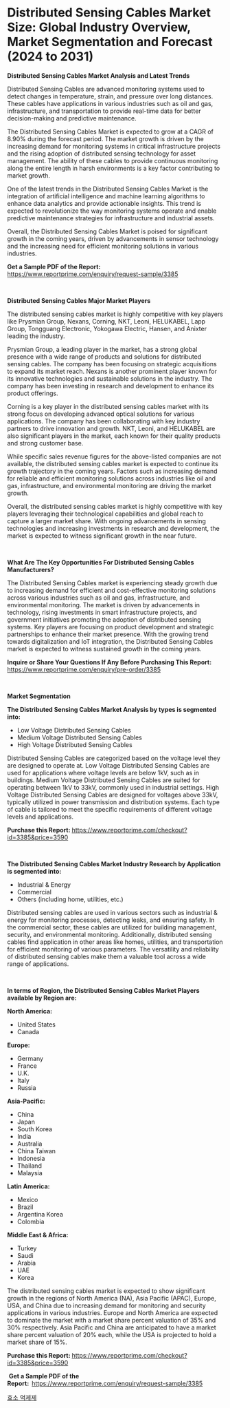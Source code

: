 <p><h1>Distributed Sensing Cables Market Size: Global Industry Overview, Market Segmentation and Forecast (2024 to 2031)</h1></p><p><strong>Distributed Sensing Cables Market Analysis and Latest Trends</strong></p>
<p><p>Distributed Sensing Cables are advanced monitoring systems used to detect changes in temperature, strain, and pressure over long distances. These cables have applications in various industries such as oil and gas, infrastructure, and transportation to provide real-time data for better decision-making and predictive maintenance.</p><p>The Distributed Sensing Cables Market is expected to grow at a CAGR of 8.90% during the forecast period. The market growth is driven by the increasing demand for monitoring systems in critical infrastructure projects and the rising adoption of distributed sensing technology for asset management. The ability of these cables to provide continuous monitoring along the entire length in harsh environments is a key factor contributing to market growth.</p><p>One of the latest trends in the Distributed Sensing Cables Market is the integration of artificial intelligence and machine learning algorithms to enhance data analytics and provide actionable insights. This trend is expected to revolutionize the way monitoring systems operate and enable predictive maintenance strategies for infrastructure and industrial assets.</p><p>Overall, the Distributed Sensing Cables Market is poised for significant growth in the coming years, driven by advancements in sensor technology and the increasing need for efficient monitoring solutions in various industries.</p></p>
<p><strong>Get a Sample PDF of the Report:&nbsp;</strong> <a href="https://www.reportprime.com/enquiry/request-sample/3385">https://www.reportprime.com/enquiry/request-sample/3385</a></p>
<p>&nbsp;</p>
<p><strong>Distributed Sensing Cables Major Market Players</strong></p>
<p><p>The distributed sensing cables market is highly competitive with key players like Prysmian Group, Nexans, Corning, NKT, Leoni, HELUKABEL, Lapp Group, Tongguang Electronic, Yokogawa Electric, Hansen, and Anixter leading the industry.</p><p>Prysmian Group, a leading player in the market, has a strong global presence with a wide range of products and solutions for distributed sensing cables. The company has been focusing on strategic acquisitions to expand its market reach. Nexans is another prominent player known for its innovative technologies and sustainable solutions in the industry. The company has been investing in research and development to enhance its product offerings.</p><p>Corning is a key player in the distributed sensing cables market with its strong focus on developing advanced optical solutions for various applications. The company has been collaborating with key industry partners to drive innovation and growth. NKT, Leoni, and HELUKABEL are also significant players in the market, each known for their quality products and strong customer base.</p><p>While specific sales revenue figures for the above-listed companies are not available, the distributed sensing cables market is expected to continue its growth trajectory in the coming years. Factors such as increasing demand for reliable and efficient monitoring solutions across industries like oil and gas, infrastructure, and environmental monitoring are driving the market growth.</p><p>Overall, the distributed sensing cables market is highly competitive with key players leveraging their technological capabilities and global reach to capture a larger market share. With ongoing advancements in sensing technologies and increasing investments in research and development, the market is expected to witness significant growth in the near future.</p></p>
<p>&nbsp;</p>
<p><strong>What Are The Key Opportunities For Distributed Sensing Cables Manufacturers?</strong></p>
<p><p>The Distributed Sensing Cables market is experiencing steady growth due to increasing demand for efficient and cost-effective monitoring solutions across various industries such as oil and gas, infrastructure, and environmental monitoring. The market is driven by advancements in technology, rising investments in smart infrastructure projects, and government initiatives promoting the adoption of distributed sensing systems. Key players are focusing on product development and strategic partnerships to enhance their market presence. With the growing trend towards digitalization and IoT integration, the Distributed Sensing Cables market is expected to witness sustained growth in the coming years.</p></p>
<p><strong>Inquire or Share Your Questions If Any Before Purchasing This Report:</strong> <a href="https://www.reportprime.com/enquiry/pre-order/3385">https://www.reportprime.com/enquiry/pre-order/3385</a></p>
<p>&nbsp;</p>
<p><strong>Market Segmentation</strong></p>
<p><strong>The Distributed Sensing Cables Market Analysis by types is segmented into:</strong></p>
<p><ul><li>Low Voltage Distributed Sensing Cables</li><li>Medium Voltage Distributed Sensing Cables</li><li>High Voltage Distributed Sensing Cables</li></ul></p>
<p><p>Distributed Sensing Cables are categorized based on the voltage level they are designed to operate at. Low Voltage Distributed Sensing Cables are used for applications where voltage levels are below 1kV, such as in buildings. Medium Voltage Distributed Sensing Cables are suited for operating between 1kV to 33kV, commonly used in industrial settings. High Voltage Distributed Sensing Cables are designed for voltages above 33kV, typically utilized in power transmission and distribution systems. Each type of cable is tailored to meet the specific requirements of different voltage levels and applications.</p></p>
<p><strong>Purchase this Report:&nbsp;</strong><a href="https://www.reportprime.com/checkout?id=3385&price=3590">https://www.reportprime.com/checkout?id=3385&price=3590</a></p>
<p>&nbsp;</p>
<p><strong>The Distributed Sensing Cables Market Industry Research by Application is segmented into:</strong></p>
<p><ul><li>Industrial & Energy</li><li>Commercial</li><li>Others (including home, utilities, etc.)</li></ul></p>
<p><p>Distributed sensing cables are used in various sectors such as industrial & energy for monitoring processes, detecting leaks, and ensuring safety. In the commercial sector, these cables are utilized for building management, security, and environmental monitoring. Additionally, distributed sensing cables find application in other areas like homes, utilities, and transportation for efficient monitoring of various parameters. The versatility and reliability of distributed sensing cables make them a valuable tool across a wide range of applications.</p></p>
<p>&nbsp;</p>
<p><strong>In terms of Region, the Distributed Sensing Cables Market Players available by Region are:</strong></p>
<p>
    <p> <strong> North America: </strong>
        <ul>
            <li>United States</li>
            <li>Canada</li>
        </ul>
        </p> 
    <p> <strong> Europe: </strong>
        <ul>
            <li>Germany</li>
            <li>France</li>
            <li>U.K.</li>
            <li>Italy</li>
            <li>Russia</li>
        </ul>
        </p> 
    <p> <strong> Asia-Pacific: </strong>
        <ul>
            <li>China</li>
            <li>Japan</li>
            <li>South Korea</li>
            <li>India</li>
            <li>Australia</li>
            <li>China Taiwan</li>
            <li>Indonesia</li>
            <li>Thailand</li>
            <li>Malaysia</li>
        </ul>
        </p> 
    <p> <strong> Latin America: </strong>
        <ul>
            <li>Mexico</li>
            <li>Brazil</li>
            <li>Argentina Korea</li>
            <li>Colombia</li>
        </ul>
        </p> 
    <p> <strong> Middle East & Africa: </strong>
        <ul>
            <li>Turkey</li>
            <li>Saudi</li>
            <li>Arabia</li>
            <li>UAE</li>
            <li>Korea</li>
        </ul>
    </p>
    </p>
<p><p>The distributed sensing cables market is expected to show significant growth in the regions of North America (NA), Asia Pacific (APAC), Europe, USA, and China due to increasing demand for monitoring and security applications in various industries. Europe and North America are expected to dominate the market with a market share percent valuation of 35% and 30% respectively. Asia Pacific and China are anticipated to have a market share percent valuation of 20% each, while the USA is projected to hold a market share of 15%.</p></p>
<p><strong>Purchase this Report: </strong><a href="https://www.reportprime.com/checkout?id=3385&price=3590">https://www.reportprime.com/checkout?id=3385&price=3590</a></p>
<p>&nbsp;<strong>Get a Sample PDF of the Report:&nbsp;&nbsp;</strong><a href="https://www.reportprime.com/enquiry/request-sample/3385">https://www.reportprime.com/enquiry/request-sample/3385</a></p>
<p><strong></strong></p>
<p><p><a href="https://medium.com/@kathyorton6556/%ED%9A%A8%EC%86%8C-%EC%96%B5%EC%A0%9C%EC%A0%9C-%EC%8B%9C%EC%9E%A5-%EA%B7%9C%EB%AA%A8-%EC%8B%9C%EC%9E%A5-%EC%A0%84%EB%A7%9D-%EB%B0%8F-%EC%8B%9C%EC%9E%A5-%EC%98%88%EC%B8%A1-2024-2031-40a42fe47040">효소 억제제</a></p></p>